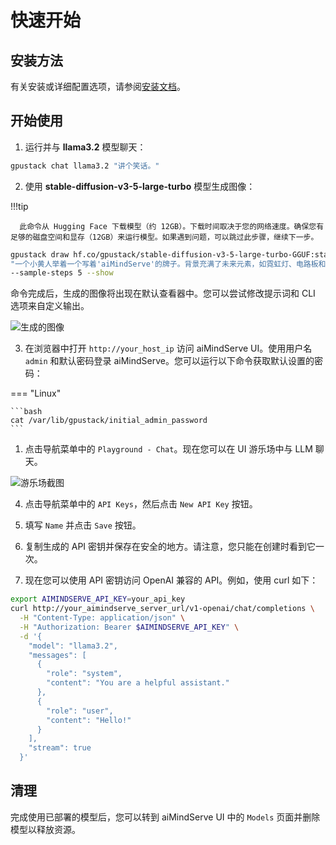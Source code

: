 # 快速开始

## 安装方法

有关安装或详细配置选项，请参阅[安装文档](installation/installation-requirements.md)。

## 开始使用

1. 运行并与 **llama3.2** 模型聊天：

```bash
gpustack chat llama3.2 "讲个笑话。"
```

2. 使用 **stable-diffusion-v3-5-large-turbo** 模型生成图像：

!!!tip

      此命令从 Hugging Face 下载模型（约 12GB）。下载时间取决于您的网络速度。确保您有足够的磁盘空间和显存（12GB）来运行模型。如果遇到问题，可以跳过此步骤，继续下一步。

```bash
gpustack draw hf.co/gpustack/stable-diffusion-v3-5-large-turbo-GGUF:stable-diffusion-v3-5-large-turbo-Q4_0.gguf \
"一个小黄人举着一个写着'aiMindServe'的牌子。背景充满了未来元素，如霓虹灯、电路板和全息显示。小黄人穿着科技主题的服装，可能带有 LED 灯或数字图案。牌子本身具有流线型现代设计，边缘发光。整体氛围高科技且充满活力，混合了深色和霓虹色。" \
--sample-steps 5 --show
```

命令完成后，生成的图像将出现在默认查看器中。您可以尝试修改提示词和 CLI 选项来自定义输出。

![生成的图像](../assets/quickstart-minion.png)

3. 在浏览器中打开 `http://your_host_ip` 访问 aiMindServe UI。使用用户名 `admin` 和默认密码登录 aiMindServe。您可以运行以下命令获取默认设置的密码：

=== "Linux"

    ```bash
    cat /var/lib/gpustack/initial_admin_password
    ```

1. 点击导航菜单中的 `Playground - Chat`。现在您可以在 UI 游乐场中与 LLM 聊天。

![游乐场截图](../assets/playground-screenshot.png)

4. 点击导航菜单中的 `API Keys`，然后点击 `New API Key` 按钮。

5. 填写 `Name` 并点击 `Save` 按钮。

6. 复制生成的 API 密钥并保存在安全的地方。请注意，您只能在创建时看到它一次。

7. 现在您可以使用 API 密钥访问 OpenAI 兼容的 API。例如，使用 curl 如下：

```bash
export AIMINDSERVE_API_KEY=your_api_key
curl http://your_aimindserve_server_url/v1-openai/chat/completions \
  -H "Content-Type: application/json" \
  -H "Authorization: Bearer $AIMINDSERVE_API_KEY" \
  -d '{
    "model": "llama3.2",
    "messages": [
      {
        "role": "system",
        "content": "You are a helpful assistant."
      },
      {
        "role": "user",
        "content": "Hello!"
      }
    ],
    "stream": true
  }'
```

## 清理

完成使用已部署的模型后，您可以转到 aiMindServe UI 中的 `Models` 页面并删除模型以释放资源。

